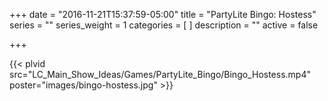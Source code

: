 +++
date = "2016-11-21T15:37:59-05:00"
title = "PartyLite Bingo: Hostess"
series = ""
series_weight = 1
categories = [
]
description = ""
active = false

+++

{{< plvid src="LC_Main_Show_Ideas/Games/PartyLite_Bingo/Bingo_Hostess.mp4" poster="images/bingo-hostess.jpg" >}}
